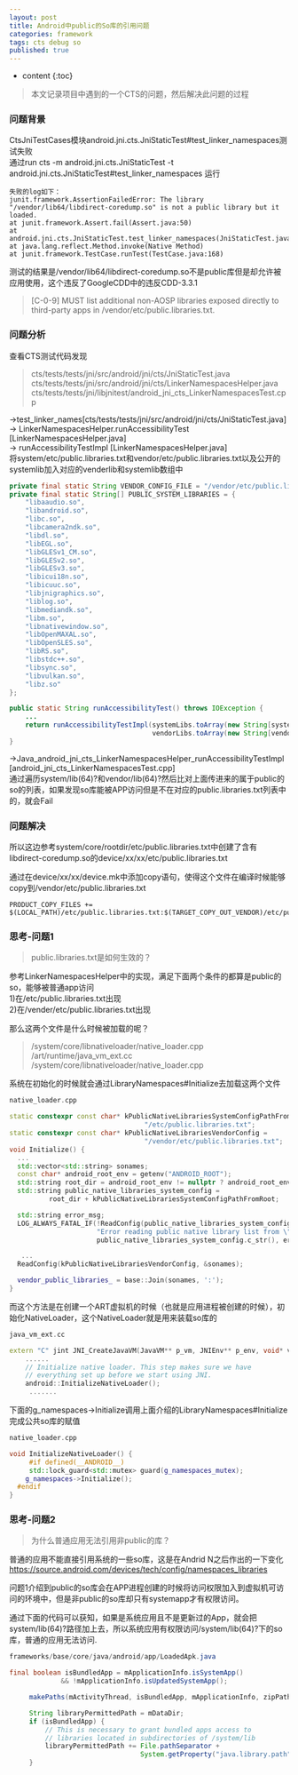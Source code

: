 ```yaml
---
layout: post
title: Android中public的So库的引用问题
categories: framework
tags: cts debug so
published: true
---
```

* content
{:toc}

> 本文记录项目中遇到的一个CTS的问题，然后解决此问题的过程  

### 问题背景

CtsJniTestCases模块android.jni.cts.JniStaticTest#test_linker_namespaces测试失败  
通过run cts -m android.jni.cts.JniStaticTest -t android.jni.cts.JniStaticTest#test_linker_namespaces 运行


```
失败的log如下：
junit.framework.AssertionFailedError: The library "/vendor/lib64/libdirect-coredump.so" is not a public library but it loaded.
at junit.framework.Assert.fail(Assert.java:50)
at android.jni.cts.JniStaticTest.test_linker_namespaces(JniStaticTest.java:41)
at java.lang.reflect.Method.invoke(Native Method)
at junit.framework.TestCase.runTest(TestCase.java:168)
```





测试的结果是/vendor/lib64/libdirect-coredump.so不是public库但是却允许被应用使用，这个违反了GoogleCDD中的违反CDD-3.3.1  
>[C-0-9] MUST list additional non-AOSP libraries exposed directly to third-party apps in /vendor/etc/public.libraries.txt.

### 问题分析
查看CTS测试代码发现
>cts/tests/tests/jni/src/android/jni/cts/JniStaticTest.java
cts/tests/tests/jni/src/android/jni/cts/LinkerNamespacesHelper.java
cts/tests/tests/jni/libjnitest/android_jni_cts_LinkerNamespacesTest.cpp

->test_linker_names[cts/tests/tests/jni/src/android/jni/cts/JniStaticTest.java]  
-> LinkerNamespacesHelper.runAccessibilityTest [LinkerNamespacesHelper.java]  
-> runAccessibilityTestImpl [LinkerNamespacesHelper.java]  
将system/etc/public.libraries.txt和vendor/etc/public.libraries.txt以及公开的systemlib加入对应的venderlib和systemlib数组中
```java
private final static String VENDOR_CONFIG_FILE = "/vendor/etc/public.libraries.txt";
private final static String[] PUBLIC_SYSTEM_LIBRARIES = {
    "libaaudio.so",
    "libandroid.so",
    "libc.so",
    "libcamera2ndk.so",
    "libdl.so",
    "libEGL.so",
    "libGLESv1_CM.so",
    "libGLESv2.so",
    "libGLESv3.so",
    "libicui18n.so",
    "libicuuc.so",
    "libjnigraphics.so",
    "liblog.so",
    "libmediandk.so",
    "libm.so",
    "libnativewindow.so",
    "libOpenMAXAL.so",
    "libOpenSLES.so",
    "libRS.so",
    "libstdc++.so",
    "libsync.so",
    "libvulkan.so",
    "libz.so"
};

public static String runAccessibilityTest() throws IOException {
    ...
    return runAccessibilityTestImpl(systemLibs.toArray(new String[systemLibs.size()]),
                                    vendorLibs.toArray(new String[vendorLibs.size()]));
}
```

->Java_android_jni_cts_LinkerNamespacesHelper_runAccessibilityTestImpl [android_jni_cts_LinkerNamespacesTest.cpp]  
通过遍历system/lib(64)?和vendor/lib(64)?然后比对上面传进来的属于public的so的列表，如果发现so库能被APP访问但是不在对应的public.libraries.txt列表中的，就会Fail


### 问题解决
所以这边参考system/core/rootdir/etc/public.libraries.txt中创建了含有libdirect-coredump.so的device/xx/xx/etc/public.libraries.txt  

通过在device/xx/xx/device.mk中添加copy语句，使得这个文件在编译时候能够copy到/vendor/etc/public.libraries.txt  
```
PRODUCT_COPY_FILES += $(LOCAL_PATH)/etc/public.libraries.txt:$(TARGET_COPY_OUT_VENDOR)/etc/public.libraries.txt
```



### 思考-问题1
>public.libraries.txt是如何生效的？

参考LinkerNamespacesHelper中的实现，满足下面两个条件的都算是public的so，能够被普通app访问  
1)在/etc/public.libraries.txt出现  
2)在/vender/etc/public.libraries.txt出现  

那么这两个文件是什么时候被加载的呢？ 
>/system/core/libnativeloader/native_loader.cpp
/art/runtime/java_vm_ext.cc 
/system/core/libnativeloader/native_loader.cpp

系统在初始化的时候就会通过LibraryNamespaces#Initialize去加载这两个文件
```c++
native_loader.cpp

static constexpr const char* kPublicNativeLibrariesSystemConfigPathFromRoot =
                                  "/etc/public.libraries.txt";
static constexpr const char* kPublicNativeLibrariesVendorConfig =
                                  "/vendor/etc/public.libraries.txt";
void Initialize() {
  ...
  std::vector<std::string> sonames;
  const char* android_root_env = getenv("ANDROID_ROOT");
  std::string root_dir = android_root_env != nullptr ? android_root_env : "/system";
  std::string public_native_libraries_system_config =
          root_dir + kPublicNativeLibrariesSystemConfigPathFromRoot;

  std::string error_msg;
  LOG_ALWAYS_FATAL_IF(!ReadConfig(public_native_libraries_system_config, &sonames, &error_msg),
                      "Error reading public native library list from \"%s\": %s",
                      public_native_libraries_system_config.c_str(), error_msg.c_str());

   ...
  ReadConfig(kPublicNativeLibrariesVendorConfig, &sonames);

  vendor_public_libraries_ = base::Join(sonames, ':');
}
```
而这个方法是在创建一个ART虚拟机的时候（也就是应用进程被创建的时候），初始化NativeLoader，这个NativeLoader就是用来装载so库的
```c++
java_vm_ext.cc

extern "C" jint JNI_CreateJavaVM(JavaVM** p_vm, JNIEnv** p_env, void* vm_args) {
    ......
    // Initialize native loader. This step makes sure we have
    // everything set up before we start using JNI.
    android::InitializeNativeLoader();
     .......
```
下面的g_namespaces->Initialize调用上面介绍的LibraryNamespaces#Initialize完成公共so库的赋值
```c++
native_loader.cpp

void InitializeNativeLoader() {
     #if defined(__ANDROID__)
     std::lock_guard<std::mutex> guard(g_namespaces_mutex);
    g_namespaces->Initialize();
  #endif
}
```


### 思考-问题2
>为什么普通应用无法引用非public的库？

普通的应用不能直接引用系统的一些so库，这是在Andrid N之后作出的一下变化  
https://source.android.com/devices/tech/config/namespaces_libraries

问题1介绍到public的so库会在APP进程创建的时候将访问权限加入到虚拟机可访问的环境中，但是非public的so库却只有systemapp才有权限访问。

通过下面的代码可以获知，如果是系统应用且不是更新过的App，就会把system/lib(64)?路径加上去，所以系统应用有权限访问/system/lib(64)?下的so库，普通的应用无法访问.
```java
frameworks/base/core/java/android/app/LoadedApk.java

final boolean isBundledApp = mApplicationInfo.isSystemApp()
             && !mApplicationInfo.isUpdatedSystemApp();

     makePaths(mActivityThread, isBundledApp, mApplicationInfo, zipPaths, libPaths);

     String libraryPermittedPath = mDataDir;
     if (isBundledApp) {
         // This is necessary to grant bundled apps access to
         // libraries located in subdirectories of /system/lib
         libraryPermittedPath += File.pathSeparator +
                                 System.getProperty("java.library.path");
     }
```
